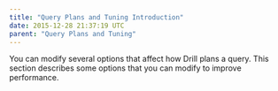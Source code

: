 ```yaml
---
title: "Query Plans and Tuning Introduction"
date: 2015-12-28 21:37:19 UTC
parent: "Query Plans and Tuning"
---
```


You can modify several options that affect how Drill plans a query.  This section describes some options that you can modify to improve performance.  

